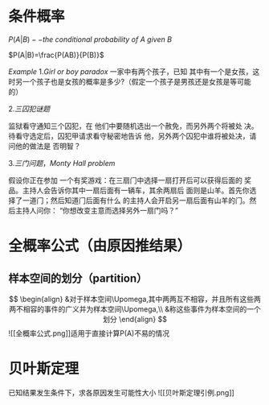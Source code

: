 # 条件概率

$P(A|B)--the\ conditional\ probability\ of\ A\  given\ B$

$P(A|B)=\frac{P(AB)}{P(B)}$

$Example$
$1.Girl\ or\ boy\ paradox$
⼀家中有两个孩⼦，已知 其中有⼀个是⼥孩，这时另⼀个孩⼦也是⼥孩的概率是多少?（假定⼀个孩⼦是男孩还是⼥孩是等可能的）

$2.三囚犯谜题$

监狱看守通知三个囚犯，在 他们中要随机选出⼀个赦免，⽽另外两个将被处 决。 待看守选定后，囚犯甲请求看守秘密地告诉 他，另外两个囚犯中谁将被处决，请问他的做法是 否明智？

$3.三门问题，Monty\ Hall\ problem$

假设你正在参加 ⼀个有奖游戏：在三扇⻔中选择⼀扇打开后可以获得后⾯的 奖品。主持⼈会告诉你其中⼀扇后⾯有⼀辆⻋，其余两扇后 ⾯则是⼭⽺。⾸先你选择了⼀道⻔；然后知道⻔后⾯有什么 的主持⼈会开启另⼀扇后⾯有⼭⽺的⻔。然后主持⼈问你： “你想改变主意而选择另外一扇门吗？”

# 全概率公式（由原因推结果）

## 样本空间的划分（partition）

$$
\begin{align}
&对于样本空间\Upomega,其中两两互不相容，并且所有这些两两不相容的事件的广义并为样本空间\Upomega,\\
&称这些事件为样本空间的一个划分
\end{align}
$$
![[全概率公式.png]]适用于直接计算P(A)不易的情况

# 贝叶斯定理
已知结果发生条件下，求各原因发生可能性大小
![[贝叶斯定理引例.png]]